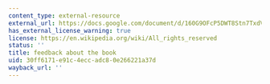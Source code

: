 ```yaml
---
content_type: external-resource
external_url: https://docs.google.com/document/d/160G9OFcP5DWT8Stn7TxdVx83DJnnf7d5GML0_FOD5Wg/edit
has_external_license_warning: true
license: https://en.wikipedia.org/wiki/All_rights_reserved
status: ''
title: feedback about the book
uid: 30ff6171-e91c-4ecc-adc8-0e266221a37d
wayback_url: ''
---
```

